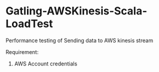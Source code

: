 # Gatling-AWSKinesis-Scala-LoadTest
Performance testing of Sending data to AWS kinesis stream

Requirement:
1. AWS Account credentials

